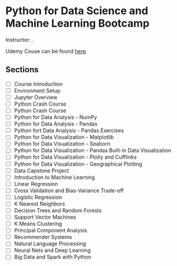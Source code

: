 # Python for Data Science and Machine Learning Bootcamp

Instructor: [](1).

Udemy Couse can be found [here](1).

## Sections

- [ ] Course Introduction
- [ ] Environment Setup
- [ ] Jupyter Overview
- [ ] Python Crash Course
- [ ] Python Crash Course
- [ ] Python for Data Analysis - NumPy
- [ ] Python for Data Analysis - Pandas
- [ ] Python fort Data Analysis - Pandas Exercises
- [ ] Python for Data Visualization - Matplotlib
- [ ] Python for Data Visualization - Seaborn
- [ ] Python for Data Visualization - Pandas Built-in Data Visualization
- [ ] Python for Data Visualization - Plotly and Cufflinks
- [ ] Python for Data Visualization - Geographical Plotting
- [ ] Data Capstone Project
- [ ] Introduction to Machine Learning
- [ ] Linear Regression
- [ ] Cross Validation and Bias-Variance Trade-off
- [ ] Logistic Regression
- [ ] K Nearest Neighbors
- [ ] Decision Trees and Random Forests
- [ ] Support Vector Machines
- [ ] K Means Clustering
- [ ] Principal Component Analysis
- [ ] Recommender Systems
- [ ] Natural Language Processing
- [ ] Neural Nets and Deep Learning
- [ ] Big Data and Spark with Python

[1]: (https://www.udemy.com/user/joseportilla/)
[2]: (https://www.udemy.com/course/python-for-data-science-and-machine-learning-bootcamp/)
